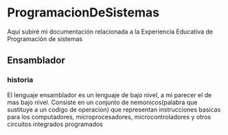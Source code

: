 # ProgramacionDeSistemas
Aquí subiré mi documentación relacionada a la Experiencia Educativa de Programación de sistemas 
## Ensamblador
### historia 
El lenguaje ensamblador es un lenguaje de bajo nivel, a mi parecer el de mas bajo nivel. Consiste en un conjunto de nemonicos(palabra que sustituye a un codigo de operacion) que representan instrucciones basicas para los computadores, microprocesadores, microcontroladores y otros circuitos integrados programados
